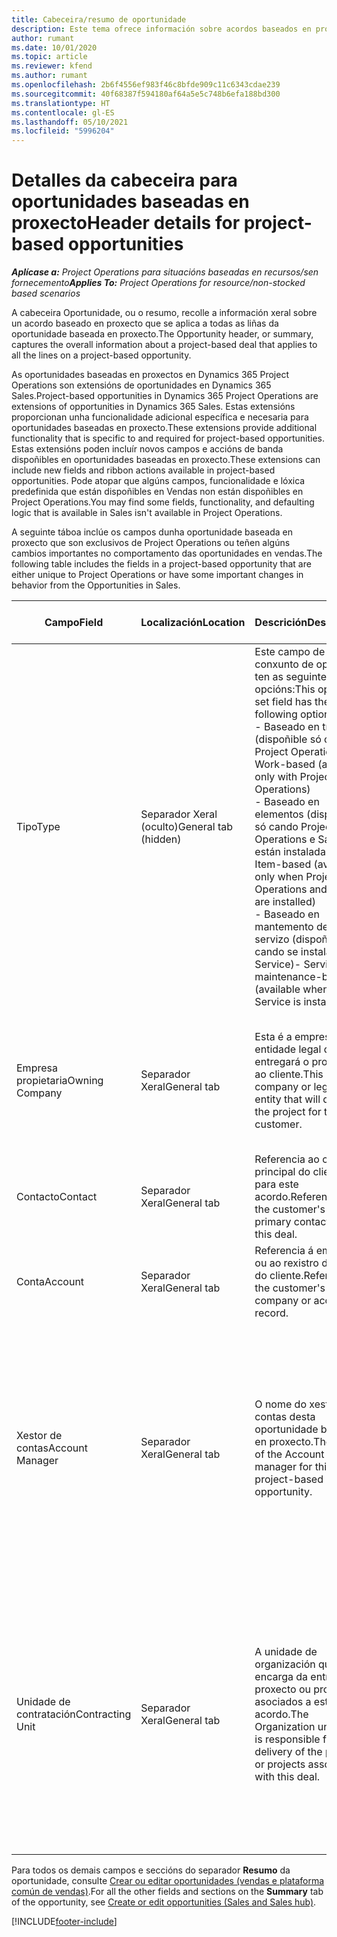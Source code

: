```yaml
---
title: Cabeceira/resumo de oportunidade
description: Este tema ofrece información sobre acordos baseados en proxecto e as liñas de oportunidade baseada en proxecto.
author: rumant
ms.date: 10/01/2020
ms.topic: article
ms.reviewer: kfend
ms.author: rumant
ms.openlocfilehash: 2b6f4556ef983f46c8bfde909c11c6343cdae239
ms.sourcegitcommit: 40f68387f594180af64a5e5c748b6efa188bd300
ms.translationtype: HT
ms.contentlocale: gl-ES
ms.lasthandoff: 05/10/2021
ms.locfileid: "5996204"
---
```

# <a name="header-details-for-project-based-opportunities"></a><span data-ttu-id="c8b6e-103">Detalles da cabeceira para oportunidades baseadas en proxecto</span><span class="sxs-lookup"><span data-stu-id="c8b6e-103">Header details for project-based opportunities</span></span>

<span data-ttu-id="c8b6e-104">_**Aplícase a:** Project Operations para situacións baseadas en recursos/sen fornecemento_</span><span class="sxs-lookup"><span data-stu-id="c8b6e-104">_**Applies To:** Project Operations for resource/non-stocked based scenarios_</span></span>


<span data-ttu-id="c8b6e-105">A cabeceira Oportunidade, ou o resumo, recolle a información xeral sobre un acordo baseado en proxecto que se aplica a todas as liñas da oportunidade baseada en proxecto.</span><span class="sxs-lookup"><span data-stu-id="c8b6e-105">The Opportunity header, or summary, captures the overall information about a project-based deal that applies to all the lines on a project-based opportunity.</span></span>

<span data-ttu-id="c8b6e-106">As oportunidades baseadas en proxectos en Dynamics 365 Project Operations son extensións de oportunidades en Dynamics 365 Sales.</span><span class="sxs-lookup"><span data-stu-id="c8b6e-106">Project-based opportunities in Dynamics 365 Project Operations are extensions of opportunities in Dynamics 365 Sales.</span></span> <span data-ttu-id="c8b6e-107">Estas extensións proporcionan unha funcionalidade adicional específica e necesaria para oportunidades baseadas en proxecto.</span><span class="sxs-lookup"><span data-stu-id="c8b6e-107">These extensions provide additional functionality that is specific to and required for project-based opportunities.</span></span> <span data-ttu-id="c8b6e-108">Estas extensións poden incluír novos campos e accións de banda dispoñibles en oportunidades baseadas en proxecto.</span><span class="sxs-lookup"><span data-stu-id="c8b6e-108">These extensions can include new fields and ribbon actions available in project-based opportunities.</span></span> <span data-ttu-id="c8b6e-109">Pode atopar que algúns campos, funcionalidade e lóxica predefinida que están dispoñibles en Vendas non están dispoñibles en Project Operations.</span><span class="sxs-lookup"><span data-stu-id="c8b6e-109">You may find some fields, functionality, and defaulting logic that is available in Sales isn't available in Project Operations.</span></span>

<span data-ttu-id="c8b6e-110">A seguinte táboa inclúe os campos dunha oportunidade baseada en proxecto que son exclusivos de Project Operations ou teñen algúns cambios importantes no comportamento das oportunidades en vendas.</span><span class="sxs-lookup"><span data-stu-id="c8b6e-110">The following table includes the fields in a project-based opportunity that are either unique to Project Operations or have some important changes in behavior from the Opportunities in Sales.</span></span>

| <span data-ttu-id="c8b6e-111">**Campo**</span><span class="sxs-lookup"><span data-stu-id="c8b6e-111">**Field**</span></span> | <span data-ttu-id="c8b6e-112">**Localización**</span><span class="sxs-lookup"><span data-stu-id="c8b6e-112">**Location**</span></span> | <span data-ttu-id="c8b6e-113">**Descrición**</span><span class="sxs-lookup"><span data-stu-id="c8b6e-113">**Description**</span></span> | <span data-ttu-id="c8b6e-114">**Impacto descendente**</span><span class="sxs-lookup"><span data-stu-id="c8b6e-114">**Downstream impact**</span></span> |
| --- | --- | --- | --- |
| <span data-ttu-id="c8b6e-115">Tipo</span><span class="sxs-lookup"><span data-stu-id="c8b6e-115">Type</span></span> | <span data-ttu-id="c8b6e-116">Separador Xeral (oculto)</span><span class="sxs-lookup"><span data-stu-id="c8b6e-116">General tab (hidden)</span></span> | <span data-ttu-id="c8b6e-117">Este campo de conxunto de opcións ten as seguintes opcións:</span><span class="sxs-lookup"><span data-stu-id="c8b6e-117">This option set field has the following options:</span></span></br><span data-ttu-id="c8b6e-118">- Baseado en traballo (dispoñible só con Project Operations)</span><span class="sxs-lookup"><span data-stu-id="c8b6e-118">- Work-based (available only with Project Operations)</span></span></br><span data-ttu-id="c8b6e-119">- Baseado en elementos (dispoñible só cando Project Operations e Sales están instaladas)</span><span class="sxs-lookup"><span data-stu-id="c8b6e-119">- Item-based (available only when Project Operations and Sales are installed)</span></span></br><span data-ttu-id="c8b6e-120">- Baseado en mantemento de servizo (dispoñible cando se instala Field Service)</span><span class="sxs-lookup"><span data-stu-id="c8b6e-120">- Service maintenance-based (available when Field Service is installed)</span></span> | <span data-ttu-id="c8b6e-121">Cando usa Project Operations, este valor de campo configúrase automaticamente en **Baseado en traballo**, que clasifica a oportunidade como baseada en proxecto.</span><span class="sxs-lookup"><span data-stu-id="c8b6e-121">When you use Project Operations, this field value is automatically set to **Work-based** which classifies the Opportunity as project-based.</span></span> <span data-ttu-id="c8b6e-122">A oportunidade debe estar baseada en proxecto para activar todas as extensións e funcionalidades específicas do proxecto no proceso de vendas descendentes para este acordo.</span><span class="sxs-lookup"><span data-stu-id="c8b6e-122">An Opportunity should be project-based to enable all project-specific extensions and functionality in the downstream sales process for this deal.</span></span> |
| <span data-ttu-id="c8b6e-123">Empresa propietaria</span><span class="sxs-lookup"><span data-stu-id="c8b6e-123">Owning Company</span></span> | <span data-ttu-id="c8b6e-124">Separador Xeral</span><span class="sxs-lookup"><span data-stu-id="c8b6e-124">General tab</span></span> | <span data-ttu-id="c8b6e-125">Esta é a empresa ou entidade legal que entregará o proxecto ao cliente.</span><span class="sxs-lookup"><span data-stu-id="c8b6e-125">This is the company or legal entity that will deliver the project for the customer.</span></span> | <span data-ttu-id="c8b6e-126">Esta información de campo copiarase no campo correspondente da oferta do proxecto creada a partir desta oportunidade.</span><span class="sxs-lookup"><span data-stu-id="c8b6e-126">This field information will be copied to the corresponding field on the Project quote that is created from this Opportunity.</span></span> |
| <span data-ttu-id="c8b6e-127">Contacto</span><span class="sxs-lookup"><span data-stu-id="c8b6e-127">Contact</span></span> | <span data-ttu-id="c8b6e-128">Separador Xeral</span><span class="sxs-lookup"><span data-stu-id="c8b6e-128">General tab</span></span> | <span data-ttu-id="c8b6e-129">Referencia ao contacto principal do cliente para este acordo.</span><span class="sxs-lookup"><span data-stu-id="c8b6e-129">Reference to the customer's primary contact for this deal.</span></span> | |
| <span data-ttu-id="c8b6e-130">Conta</span><span class="sxs-lookup"><span data-stu-id="c8b6e-130">Account</span></span> | <span data-ttu-id="c8b6e-131">Separador Xeral</span><span class="sxs-lookup"><span data-stu-id="c8b6e-131">General tab</span></span> | <span data-ttu-id="c8b6e-132">Referencia á empresa ou ao rexistro da conta do cliente.</span><span class="sxs-lookup"><span data-stu-id="c8b6e-132">Reference to the customer's company or account record.</span></span> | |
| <span data-ttu-id="c8b6e-133">Xestor de contas</span><span class="sxs-lookup"><span data-stu-id="c8b6e-133">Account Manager</span></span> | <span data-ttu-id="c8b6e-134">Separador Xeral</span><span class="sxs-lookup"><span data-stu-id="c8b6e-134">General tab</span></span> | <span data-ttu-id="c8b6e-135">O nome do xestor de contas desta oportunidade baseada en proxecto.</span><span class="sxs-lookup"><span data-stu-id="c8b6e-135">The name of the Account manager for this project-based opportunity.</span></span> | <span data-ttu-id="c8b6e-136">O xestor de contas é o responsable de xestionar a relación co cliente a través durante a realización deste proxecto.</span><span class="sxs-lookup"><span data-stu-id="c8b6e-136">The Account manager is responsible for managing the relationship with the customer through the completion of this project.</span></span> <span data-ttu-id="c8b6e-137">Baseada no rexistro de recursos reservables ligado ao xestor de contas, a unidade de contratación está predefinida.</span><span class="sxs-lookup"><span data-stu-id="c8b6e-137">Based on the bookable resource record tied to the Account manager, the contracting unit is defaulted.</span></span> |
| <span data-ttu-id="c8b6e-138">Unidade de contratación</span><span class="sxs-lookup"><span data-stu-id="c8b6e-138">Contracting Unit</span></span> | <span data-ttu-id="c8b6e-139">Separador Xeral</span><span class="sxs-lookup"><span data-stu-id="c8b6e-139">General tab</span></span> | <span data-ttu-id="c8b6e-140">A unidade de organización que se encarga da entrega do proxecto ou proxectos asociados a este acordo.</span><span class="sxs-lookup"><span data-stu-id="c8b6e-140">The Organization unit that is responsible for the delivery of the project or projects associated with this deal.</span></span> | <span data-ttu-id="c8b6e-141">A unidade de contratación é a división da empresa que completará os proxectos despois de pechar o acordo.</span><span class="sxs-lookup"><span data-stu-id="c8b6e-141">The contracting unit is the division of the company that will complete the project(s) after the deal is closed.</span></span> <span data-ttu-id="c8b6e-142">Cada unidade de contratación ten unha moeda e esta moeda úsase para informar dos custos estimados e reais incorridos durante o proxecto.</span><span class="sxs-lookup"><span data-stu-id="c8b6e-142">Every contracting unit has a currency, and this currency is used to report estimated and actual costs incurred during the project.</span></span> |

<span data-ttu-id="c8b6e-143">Para todos os demais campos e seccións do separador **Resumo** da oportunidade, consulte [Crear ou editar oportunidades (vendas e plataforma común de vendas)](/dynamics365/sales-enterprise/create-edit-opportunity-sales).</span><span class="sxs-lookup"><span data-stu-id="c8b6e-143">For all the other fields and sections on the **Summary** tab of the opportunity, see [Create or edit opportunities (Sales and Sales hub)](/dynamics365/sales-enterprise/create-edit-opportunity-sales).</span></span>


[!INCLUDE[footer-include](../includes/footer-banner.md)]

